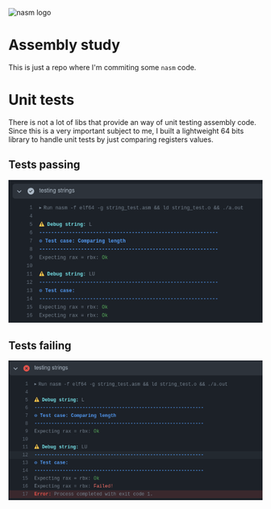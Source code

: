 ![nasm logo](https://upload.wikimedia.org/wikipedia/commons/thumb/4/48/Netwide_Assembler.svg/1200px-Netwide_Assembler.svg.png)

# Assembly study

This is just a repo where I'm commiting some `nasm` code.

# Unit tests

There is not a lot of libs that provide an way of unit testing
assembly code. Since this is a very important subject to me,
I built a lightweight 64 bits library to handle unit tests by
just comparing registers values.

## Tests passing
![test passing image](./.github/images/test-passing.png)

## Tests failing
![test failing image](./.github/images/test-failing.png)
